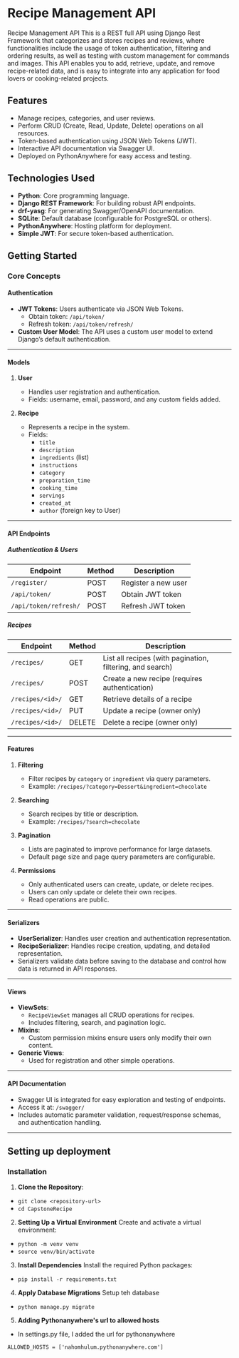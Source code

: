 # Recipe Management API 

Recipe Management API This is a REST full API using Django Rest Framework that categorizes and stores recipes and reviews, where functionalities include the usage of token authentication, filtering and ordering results, as well as testing with custom management for commands and images. This API enables you to add, retrieve, update, and remove recipe-related data, and is easy to integrate into any application for food lovers or cooking-related projects.

## Features

- Manage recipes, categories, and user reviews.
- Perform CRUD (Create, Read, Update, Delete) operations on all resources.
- Token-based authentication using JSON Web Tokens (JWT).
- Interactive API documentation via Swagger UI.
- Deployed on PythonAnywhere for easy access and testing.

## Technologies Used

- **Python**:  Core programming language.
- **Django REST Framework**: For building robust API endpoints.
- **drf-yasg**: For generating Swagger/OpenAPI documentation.
- **SQLite**: Default database (configurable for PostgreSQL or others).
- **PythonAnywhere**: Hosting platform for deployment.
- **Simple JWT**: For secure token-based authentication.


## Getting Started 


### Core Concepts

#### Authentication

- **JWT Tokens**: Users authenticate via JSON Web Tokens.
  - Obtain token: `/api/token/`
  - Refresh token: `/api/token/refresh/`
- **Custom User Model**: The API uses a custom user model to extend Django’s default authentication.

---

#### Models

1. **User**
   - Handles user registration and authentication.
   - Fields: username, email, password, and any custom fields added.

2. **Recipe**
   - Represents a recipe in the system.
   - Fields:
     - `title`
     - `description`
     - `ingredients` (list)
     - `instructions`
     - `category`
     - `preparation_time`
     - `cooking_time`
     - `servings`
     - `created_at`
     - `author` (foreign key to User)

---

#### API Endpoints

##### Authentication & Users

| Endpoint            | Method | Description |
|--------------------|--------|-------------|
| `/register/`        | POST   | Register a new user |
| `/api/token/`       | POST   | Obtain JWT token |
| `/api/token/refresh/` | POST | Refresh JWT token |

##### Recipes

| Endpoint                  | Method | Description |
|----------------------------|--------|-------------|
| `/recipes/`                | GET    | List all recipes (with pagination, filtering, and search) |
| `/recipes/`                | POST   | Create a new recipe (requires authentication) |
| `/recipes/<id>/`           | GET    | Retrieve details of a recipe |
| `/recipes/<id>/`           | PUT    | Update a recipe (owner only) |
| `/recipes/<id>/`           | DELETE | Delete a recipe (owner only) |

---

#### Features

1. **Filtering**
   - Filter recipes by `category` or `ingredient` via query parameters.
   - Example: `/recipes/?category=Dessert&ingredient=chocolate`

2. **Searching**
   - Search recipes by title or description.
   - Example: `/recipes/?search=chocolate`

3. **Pagination**
   - Lists are paginated to improve performance for large datasets.
   - Default page size and page query parameters are configurable.

4. **Permissions**
   - Only authenticated users can create, update, or delete recipes.
   - Users can only update or delete their own recipes.
   - Read operations are public.

---

#### Serializers

- **UserSerializer**: Handles user creation and authentication representation.
- **RecipeSerializer**: Handles recipe creation, updating, and detailed representation.
- Serializers validate data before saving to the database and control how data is returned in API responses.

---

#### Views

- **ViewSets**:
  - `RecipeViewSet` manages all CRUD operations for recipes.
  - Includes filtering, search, and pagination logic.
- **Mixins**:
  - Custom permission mixins ensure users only modify their own content.
- **Generic Views**:
  - Used for registration and other simple operations.

---

#### API Documentation

- Swagger UI is integrated for easy exploration and testing of endpoints.
- Access it at: `/swagger/`
- Includes automatic parameter validation, request/response schemas, and authentication handling.

---

## Setting up deployment

### Installation

1. **Clone the Repository**: 

- `git clone <repository-url>`
- `cd CapstoneRecipe`

2. **Setting Up a Virtual Environment**
Create and activate a virtual environment: 

- `python -m venv venv`
- `source venv/bin/activate`

3. **Install Dependencies**
Install the required Python packages: 

- `pip install -r requirements.txt` 

4. **Apply Database Migrations**
Setup teh database

- `python manage.py migrate`

5. **Adding Pythonanywhere's url to allowed hosts**
- In settings.py file, I added the url for pythonanywhere

`ALLOWED_HOSTS = ['nahomhulum.pythonanywhere.com']`

